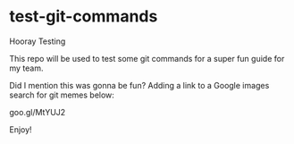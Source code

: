 # test-git-commands
Hooray Testing

This repo will be used to test some git commands for a super fun guide for my team.

Did I mention this was gonna be fun? Adding a link to a Google images search for git memes below:

goo.gl/MtYUJ2

Enjoy!

